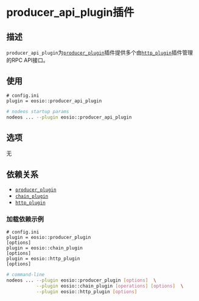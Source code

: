# producer_api_plugin插件

## 描述

`producer_api_plugin`为[`producer_plugin`](../producer_plugin/index.md)插件提供多个由[`http_plugin`](../http_plugin/index.md)插件管理的RPC API接口。

## 使用

```console
# config.ini
plugin = eosio::producer_api_plugin
```

```sh
# nodeos startup params
nodeos ... --plugin eosio::producer_api_plugin
```

## 选项

无

## 依赖关系

* [`producer_plugin`](../producer_plugin/index.md)
* [`chain_plugin`](../chain_plugin/index.md)
* [`http_plugin`](../http_plugin/index.md)

### 加载依赖示例

```console
# config.ini
plugin = eosio::producer_plugin
[options]
plugin = eosio::chain_plugin
[options]
plugin = eosio::http_plugin
[options]
```

```sh
# command-line
nodeos ... --plugin eosio::producer_plugin [options]  \
           --plugin eosio::chain_plugin [operations] [options]  \
           --plugin eosio::http_plugin [options]
```
